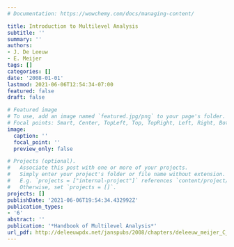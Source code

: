 ```yaml
---
# Documentation: https://wowchemy.com/docs/managing-content/

title: Introduction to Multilevel Analysis
subtitle: ''
summary: ''
authors:
- J. De Leeuw
- E. Meijer
tags: []
categories: []
date: '2008-01-01'
lastmod: 2021-06-06T12:54:34-07:00
featured: false
draft: false

# Featured image
# To use, add an image named `featured.jpg/png` to your page's folder.
# Focal points: Smart, Center, TopLeft, Top, TopRight, Left, Right, BottomLeft, Bottom, BottomRight.
image:
  caption: ''
  focal_point: ''
  preview_only: false

# Projects (optional).
#   Associate this post with one or more of your projects.
#   Simply enter your project's folder or file name without extension.
#   E.g. `projects = ["internal-project"]` references `content/project/deep-learning/index.md`.
#   Otherwise, set `projects = []`.
projects: []
publishDate: '2021-06-06T19:54:34.432992Z'
publication_types:
- '6'
abstract: ''
publication: '*Handbook of Multilevel Analysis*'
url_pdf: http://deleeuwpdx.net/janspubs/2008/chapters/deleeuw_meijer_C_08.pdf
---
```

